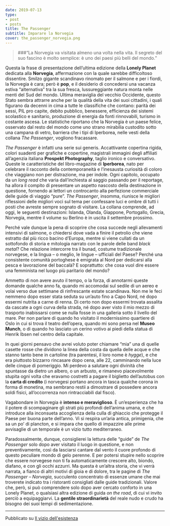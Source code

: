 ```yaml
---
date: 2019-07-13
type:
- post
- posts
title: The Passenger
subtitle: Imparare la Norvegia
cover: the_passenger_norvegia.png
---
```


>###“La Norvegia va visitata almeno una volta nella vita. Il segreto del suo fascino è molto semplice: è uno dei paesi più belli del mondo.”

Questa la frase di presentazione dell’ultima edizione della **Lonely Planet** dedicata alla **Norvegia**, affermazione con la quale sarebbe difficoltoso dissentire. Smilzo gigante scandinavo rinomato per il salmone e per i fiordi, la Norvegia è cara; però è **pop**, e il desiderio di concedersi una vacanza estiva “alternativa” tra la sua fresca, lussureggiante natura monta nelle menti del Sud del mondo. Ultima meraviglia del vecchio Occidente, questo Stato sembra attrarre anche per la qualità della vita dei suoi cittadini, i quali figurano da decenni in cima a tutte le classifiche che contano: parità dei sessi, PIL pro capite, debito pubblico, benessere, efficienza dei sistemi scolastico e sanitario, produzione di energia da fonti rinnovabili, turismo in costante ascesa. Le statistiche riportano che la Norvegia è un paese felice, osservato dal resto del mondo come uno strano mirabilia custodito sotto una campana di vetro, barriera che i tipi di Iperborea, nelle vesti della collana *The Passenger*, vogliono fracassare.

*The Passenger* è infatti una serie sui generis. Accattivante copertina rigida, colori suadenti per grafiche e copertine, magistrali immagini degli affiliati all’agenzia italiana **Prospekt Photography**, taglio ironico e conversativo. Queste le caratteristiche del libro-magazine di **Iperborea**, nato per celebrare il racconto della contemporaneità e l’inesausta curiosità di coloro che viaggiano non per distrazione, ma per indole. Ogni capitolo, occupato da un *long read* che varia dall’inchiesta al saggio passando per il reportage, ha allora il compito di presentare un aspetto nascosto della destinazione in questione, fornendo ai lettori un controcanto alla perfezione commerciale delle guide di viaggio “pure”. *The Passenger*, insomma, riunisce le migliori riflessioni delle migliori voci sul tema per confessare luci e ombre di tutti i posti che avreste sempre sognato di visitare. La collana comprende, ad oggi, le seguenti destinazioni: Islanda, Olanda, Giappone, Portogallo, Grecia, Norvegia, mentre il volume su Berlino è in uscita il settembre prossimo.

Perché vale dunque la pena di scoprire che cosa succede negli allevamenti intensivi di salmone, o chiedersi dove vada a finire il petrolio che viene estratto dal più ricco bacino d’Europa, mentre si viene cullati da un sottofondo di storia e mitologia narrato con le parole delle band *black metal*? Che relazione intercorre tra il bunad, costume tradizionale norvegese, e la lingua – o meglio, le lingue – ufficiali del Paese? Perché una consistente comunità portoghese è emigrata al Nord per dedicarsi alla pesca e lavorazione del baccalà? E soprattutto: che cosa vuol dire essere una femminista nel luogo più paritario del mondo?

Ammetto di non avere avuto il tempo, o la forza, di annotarmi queste domande qualche anno fa, quando mi accomodai sul sedile di un aereo e volai verso due settimane di rinfrescante estate scandinava. Non me le feci nemmeno dopo esser stata seduta su un’auto fino a Capo Nord, né dopo essermi nutrita a carne di renna. Di certo non dopo essermi trovata assalita da cascate a ogni curva della strada, né dopo aver visto il mio mezzo di trasporto inabissarsi come se nulla fosse in una galleria sotto il livello del mare. Per non parlare di quando ho visitato il modernissimo quartiere di Oslo in cui si trova il teatro dell’opera, quando mi sono persa nel **Museo Munch**, o di quando ho lasciato un cerino votivo ai piedi della statua di Henrik Ibsen nel centro della capitale.

In quei giorni pensavo che avrei voluto poter chiamare “mia” una di quelle casette rosse che dividono la linea della costa da quella delle acque e che stanno tanto bene in cartoline (tra parentesi, il loro nome è *hygge*), e che era piuttosto bizzarro rincasare dopo cena, alle 22, camminando nella luce delle cinque di pomeriggio. Mi perdevo a salutare ogni divinità che spuntasse da dietro un albero, o un arbusto, e rimanevo piacevolmente stupita ogni volta che eravamo costretti a pagare il biglietto dell’autobus con la **carta di credito** (i norvegesi portano ancora in tasca qualche corona in forma di monetina, ma sembrano restii a dimostrare di possedere ancora soldi fisici, all’occorrenza non rintracciabili dal fisco).

Vagabondare in Norvegia è **intenso e meraviglioso**. È un’esperienza che ha il potere di scompaginare gli strati più profondi dell’anima umana, e che introduce alla inconsueta accoglienza della culla di ghiaccio che protegge il Paese per buona parte dell’anno. Vi si respira un’aria antica, primigenia, che sa un po’ di plancton, e si impara che quello di impazzire alle prime avvisaglie di un temporale è un vizio tutto mediterraneo.

Paradossalmente, dunque, consiglierei la lettura delle “guide” de *The Passenger* solo dopo aver visitato il luogo in questione, e non preventivamente, così da lasciarsi cantare dal vento il cuore profondo di questo peculiare mondo di gelo perenne. E per potersi stupire nello scoprire che essere norvegese non ti fa automaticamente crescere alto, biondo, diafano, e con gli occhi azzurri. Ma questa è un’altra storia, che vi verrà narrata, a fianco di altri motivi di gioia e di dolore, tra le pagine di *The Passenger – Norvegia*, succulento concentrato di essenze umane che mai troverete indicato tra i ristoranti consigliati dalle guide tradizionali. Valore che, però, si può comprendere solo dopo aver cercato conforto in una Lonely Planet, o qualsiasi altra edizione di guida *on the road*, di cui vi invito perciò a equipaggiarvi. La **gentile straordinarietà** del reale nudo e crudo ha bisogno dei suoi tempi di sedimentazione.

---

Pubblicato su [Il vizio dell'esistenza](ilviziodellesistenza.it)
